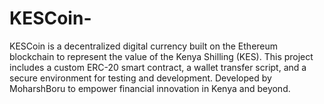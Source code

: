 # KESCoin-
KESCoin is a decentralized digital currency built on the Ethereum blockchain to represent the value of the Kenya Shilling (KES). This project includes a custom ERC-20 smart contract, a wallet transfer script, and a secure environment for testing and development. Developed by MoharshBoru to empower financial innovation in Kenya and beyond.
